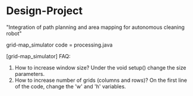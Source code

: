 # Design-Project
"Integration of path planning and area mapping for autonomous cleaning robot"

grid-map_simulator code = processing.java

[grid-map_simulator]
FAQ:
1. How to increase window size?
  Under the void setup() change the size parameters.
2. How to increase number of grids (columns and rows)?
  On the first line of the code, change the 'w' and 'h' variables.
